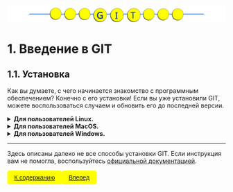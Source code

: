 ![Gitmanul_logo](/G_logo_2.svg)
# 1. Введение в GIT

## 1.1. Установка

Как вы думаете, с чего начинается знакомство с программным обеспечением? Конечно с его установки! Если вы уже установили GIT, можете воспользоваться случаем и обновить его до последней версии. 

<details><summary><b>Для пользователей Linux.</b></summary>

Проверим, установлен ли у Вас GIT, для этого выполним в консоли следующую команду:

    $ git --version
   
Для установки Git под Linux как бинарного пакета можно использовать обычный менеджер пакетов вашего дистрибутива. Если у вас Fedora (или другой похожий дистрибутив), можно воспользоваться <code>dnf</code>:

    $ sudo dnf install git-all

Если же у вас дистрибутив, основанный на Debian, например, Ubuntu, попробуйте <code>apt</code>:

    $ sudo apt install git 
</details>

<details><summary><b>Для пользователей MacOS.</b></summary>

Первый и самый простой способ - установить **Xcode Command Line Tools**.
В версии Mavericks (10.9) и выше вы можете добиться этого просто первый раз выполнив <code>'git'</code> в терминале:

    $ git --version

Если Git не установлен, вам будет предложено его установить.
Если Вы хотите получить более актуальную версию, то можете воспользоваться бинарным установщиком. Установщик Git для OS X доступен для скачивания с сайта Git https://git-scm.com/download/mac.
</details>

<details><summary><b>Для пользователей Windows.</b></summary>

Если установка уже произведена, то на команду в консоли:

    git --version

Вы получите информацию о версии ПО.

Для установки Git в Windows можете воспользоваться официальной сборкой, доступной для скачивания на официальном сайте Git - [https://git-scm.com/download/win.](https://git-scm.com/download/win.)
Для автоматической установки вы можете использовать пакет  **Git Chocolatey**.
</details>

---

Здесь описаны далеко не все способы установки GIT. Если инструкция вам не помогла, воспользуйтесь [официальной документацией](https://git-scm.com/book/ru/v2/Введение-Установка-Git). 



<button>[ К содержанию ](/readme.md)</button><button>[ Вперед ](/1.2.md)</button>

<style>
    button{
    appearance: none;
  border: 0;
  border-radius: 5px;
  background: yellow;
  color: blue;
  padding: 8px 16px;
  font-size: 14px
    }
</style>